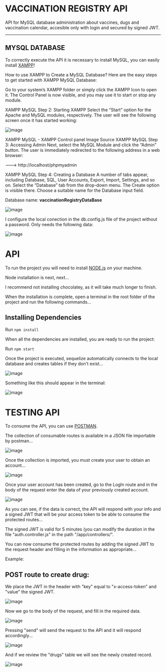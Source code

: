 # VACCINATION REGISTRY API
API for MySQL database administration about vaccines, dugs and vaccination calendar, accesible only with login and secured by signed JWT.
 <hr>

## MYSQL DATABASE
To correctly execute the API it is necessary to install MySQL, you can easily install [XAMPP](https://drive.google.com/file/d/1nF5J2zfaFzhyvzHDh_-dTg17gUq_Zr-_/view?usp=sharing)!


How to use XAMPP to Create a MySQL Database?
Here are the easy steps to get started with XAMPP MySQL Database:

Go to your system’s XAMPP folder or simply click the XAMPP Icon to open it. The Control Panel is now visible, and you may use it to start or stop any module.

XAMPP MySQL Step 2: Starting XAMPP
Select the “Start” option for the Apache and MySQL modules, respectively. The user will see the following screen once it has started working:

![image](https://user-images.githubusercontent.com/115019618/203633450-8a87bee1-9c18-4f88-96bf-a5df6a725fee.png)

XAMPP MySQL - XAMPP Control panel
Image Source
XAMPP MySQL Step 3: Accessing Admin
Next, select the MySQL Module and click the “Admin” button. The user is immediately redirected to the following address in a web browser:

---> http://localhost/phpmyadmin

XAMPP MySQL Step 4: Creating a Database
A number of tabs appear, including Database, SQL, User Accounts, Export, Import, Settings, and so on. Select the “Database” tab from the drop-down menu. The Create option is visible there. Choose a suitable name for the Database input field.

Database name: **vaccinationRegistryDataBase**

![image](https://user-images.githubusercontent.com/115019618/203633833-956a5d5c-fd79-4c67-9db8-f3193cbe2c55.png)

I configure the local conection in the db.config.js file of the project without a password. 
Only needs the following data:

![image](https://user-images.githubusercontent.com/115019618/203634456-6f9a5b45-9af5-41e4-b723-93d0df21a2d5.png)

# API

To run the project you will need to install [NODE.js](https://nodejs.org/en/download/) on your machine.

Node installation is next, next...

I recommend not installing chocolatey, as it will take much longer to finish.

When the installation is complete, open a terminal in the root folder of the project and run the following commands...

## Installing Dependencies
Run `npm install`

When all the dependencies are installed, you are ready to run the project:

Run `npm start`

Once the project is executed, sequelize automatically connects to the local database and creates tables if they don't exist...

![image](https://user-images.githubusercontent.com/115019618/203639936-4118194f-3749-467a-979c-b0b1ce54ccc3.png)

Something like this should appear in the terminal:

![image](https://user-images.githubusercontent.com/115019618/203637684-bce83681-d9fe-4b24-b9cc-c83e98f33b9b.png)

# TESTING API

To consume the API, you can use [POSTMAN](https://www.postman.com/downloads/).

The collection of consumable routes is available in a JSON file importable by postman...

![image](https://user-images.githubusercontent.com/115019618/203640832-006bdd2b-0c52-4ee5-afec-b24e64b168ae.png)

Once the collection is imported, you must create your user to obtain an account...

![image](https://user-images.githubusercontent.com/115019618/203641097-38ab6ba1-a8cb-4a9f-bf88-78ec92c27ab6.png)

Once your user account has been created, go to the LogIn route and in the body of the request enter the data of your previously created account.

![image](https://user-images.githubusercontent.com/115019618/203641257-28c1d098-795d-45d2-afdd-047847505637.png)

As you can see, if the data is correct, the API will respond with your info and a signed JWT that will be your access token to be able to consume the protected routes...

The signed JWT is valid for 5 minutes (you can modify the duration in the file "auth.controller.js" in the path "/app/controllers/".

You can now consume the protected routes by adding the signed JWT to the request header and filling in the information as appropriate...

Example:

## POST route to create drug:

We place the JWT in the header with "key" equal to "x-access-token" and "value" the signed JWT.

![image](https://user-images.githubusercontent.com/115019618/203642743-d51f9187-5566-419a-bfc4-df9cc789623f.png)

Now we go to the body of the request, and fill in the required data.

![image](https://user-images.githubusercontent.com/115019618/203644535-abb465de-52f4-4c3f-b1d2-ff7e06394db1.png)

Pressing "send" will send the request to the API and it will respond accordingly...

![image](https://user-images.githubusercontent.com/115019618/203643513-c7612ddb-b320-4dd2-b7a1-fd15b1e9cc50.png)

And if we review the "drugs" table we will see the newly created record.

![image](https://user-images.githubusercontent.com/115019618/203643769-8051fc68-9222-4fdf-a023-a0c081af2123.png)
